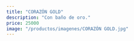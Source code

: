 ```yaml
---
title: "CORAZÓN GOLD"
description: "Con baño de oro."
price: 25000
image: "/productos/imagenes/CORAZÓN GOLD.jpg"
---
```


